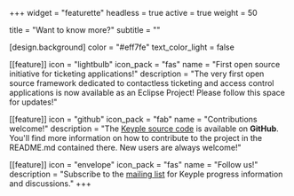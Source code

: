 +++
widget = "featurette" 
headless = true 
active = true 
weight = 50 

title = "Want to know more?" 
subtitle = "" 

[design.background]
  color = "#eff7fe"
  text_color_light = false 

[[feature]]
  icon = "lightbulb"
  icon_pack = "fas"
  name = "First open source initiative for ticketing applications!"
  description = "The very first open source framework dedicated to contactless ticketing and access control applications is now available as an Eclipse Project! Please follow this space for updates!"
  
[[feature]]
  icon = "github"
  icon_pack = "fab"
  name = "Contributions welcome!"
  description = "The [Keyple source code](https://github.com/eclipse/keyple) is available on **GitHub**. You'll find more information on how to contribute to the project in the README.md contained there. New users are always welcome!"  
  
[[feature]]
  icon = "envelope"
  icon_pack = "fas"
  name = "Follow us!"
  description = "Subscribe to the [mailing list](https://accounts.eclipse.org/mailing-list/keyple-dev) for Keyple progress information and discussions."
+++

<br>